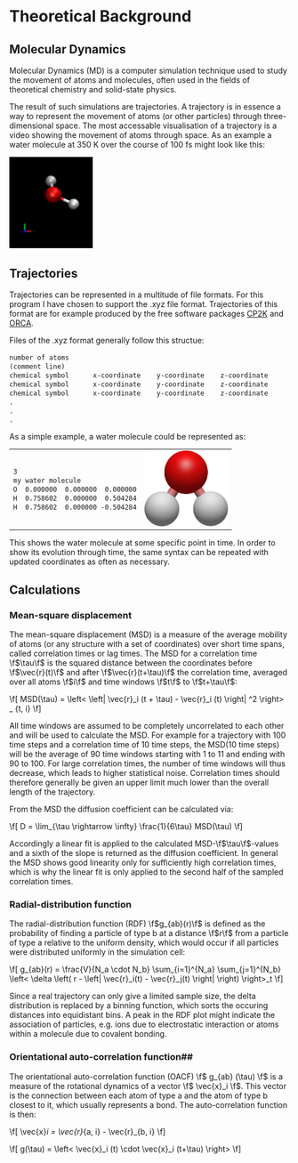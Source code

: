 # Theoretical Background #

## Molecular Dynamics ##

Molecular Dynamics (MD) is a computer simulation technique used to study the movement of atoms and molecules, often used in the fields of theoretical chemistry and solid-state physics. 

The result of such simulations are trajectories. A trajectory is in essence a way to represent the movement of atoms (or other particles) through three-dimensional space. The most accessable visualisation of a trajectory is a video showing the movement of atoms through space. As an example a water molecule at 350 K over the course of 100 fs might look like this:

<img src="water.gif" width=150>

## Trajectories ##

Trajectories can be represented in a multitude of file formats. For this program I have chosen to support the .xyz file format. Trajectories of this format are for example produced by the free software packages [CP2K](https://www.cp2k.org/) and [ORCA](https://orcaforum.kofo.mpg.de/app.php/portal).

Files of the .xyz format generally follow this structue:

    number of atoms
    (comment line)
    chemical symbol      x-coordinate    y-coordinate    z-coordinate
    chemical symbol      x-coordinate    y-coordinate    z-coordinate
    chemical symbol      x-coordinate    y-coordinate    z-coordinate
    .
    .
    .

As a simple example, a water molecule could be represented as:

<table style="border: none;">
<tr>
<td>

    3
    my water molecule
    O  0.000000  0.000000  0.000000
    H  0.758602  0.000000  0.504284
    H  0.758602  0.000000 -0.504284

<td>
<img src="water.png" width=150>
</table>

This shows the water molecule at some specific point in time. In order to show its evolution through time, the same syntax can be repeated with updated coordinates as often as necessary.

## Calculations ##

### Mean-square displacement ##

The mean-square displacement (MSD) is a measure of the average mobility of atoms (or any structure with a set of coordinates) over short time spans, called correlation times or lag times. The MSD for a correlation time \f$\tau\f$ is the squared distance between the coordinates before \f$\vec{r}(t)\f$ and after \f$\vec{r}(t+\tau)\f$ the correlation time, averaged over all atoms \f$i\f$ and time windows \f$t\f$ to \f$t+\tau\f$:

\f[
    MSD(\tau) = \left< \left| \vec{r}_i (t + \tau) - \vec{r}_i (t) \right| ^2 \right> _ {t, i}
\f]

All time windows are assumed to be completely uncorrelated to each other and will be used to calculate the MSD. For example for a trajectory with 100 time steps and a correlation time of 10 time steps, the MSD(10 time steps) will be the average of 90 time windows starting with 1 to 11 and ending with 90 to 100. For large correlation times, the number of time windows will thus decrease, which leads to higher statistical noise. Correlation times should therefore generally be given an upper limit much lower than the overall length of the trajectory.

From the MSD the diffusion coefficient can be calculated via:

\f[
    D = \lim_{\tau \rightarrow \infty} \frac{1}{6\tau} MSD(\tau)
\f]

Accordingly a linear fit is applied to the calculated MSD-\f$\tau\f$-values and a sixth of the slope is returned as the diffusion coefficient. In general the MSD shows good linearity only for sufficiently high correlation times, which is why the linear fit is only applied to the second half of the sampled correlation times.

### Radial-distribution function ##

The radial-distribution function (RDF) \f$g_{ab}(r)\f$ is defined as the probability of finding a particle of type b at a distance \f$r\f$ from a particle of type a relative to the uniform density, which would occur if all particles were distributed uniformly in the simulation cell:

\f[
    g_{ab}(r) = \frac{V}{N_a \cdot N_b} 
                \sum_{i=1}^{N_a} 
                \sum_{j=1}^{N_b} 
                \left< \delta
                \left( r - 
                \left| \vec{r}_i(t) - \vec{r}_j(t)
                \right|
                \right)
                \right>_t
\f]

Since a real trajectory can only give a limited sample size, the delta distribution is replaced by a binning function, which sorts the occuring distances into equidistant bins. A peak in the RDF plot might indicate the association of particles, e.g. ions due to electrostatic interaction or atoms within a molecule due to covalent bonding.

### Orientational auto-correlation function##

The orientational auto-correlation function (OACF) \f$ g_{ab} (\tau) \f$ is a measure of the rotational dynamics of a vector \f$ \vec{x}_i \f$. This vector is the connection between each atom of type a and the atom of type b closest to it, which usually represents a bond. The auto-correlation function is then:

\f[
    \vec{x}_i = \vec{r}_{a, i} - \vec{r}_{b, i}
\f]

\f[
    g(\tau) = \left< \vec{x}_i (t) \cdot \vec{x}_i (t+\tau) \right>
\f]
